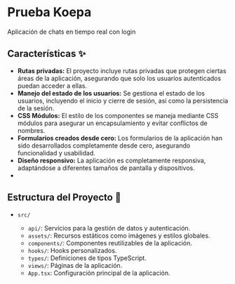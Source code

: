 # Prueba Koepa

Aplicación de chats en tiempo real con login

## Características ✨

- **Rutas privadas:** El proyecto incluye rutas privadas que protegen ciertas áreas de la aplicación, asegurando que solo los usuarios autenticados puedan acceder a ellas.
- **Manejo del estado de los usuarios:** Se gestiona el estado de los usuarios, incluyendo el inicio y cierre de sesión, así como la persistencia de la sesión.
- **CSS Módulos:** El estilo de los componentes se maneja mediante CSS módulos para asegurar un encapsulamiento y evitar conflictos de nombres.
- **Formularios creados desde cero:** Los formularios de la aplicación han sido desarrollados completamente desde cero, asegurando funcionalidad y usabilidad.
- **Diseño responsivo:** La aplicación es completamente responsiva, adaptándose a diferentes tamaños de pantalla y dispositivos.
-

## Estructura del Proyecto 🛞

- `src/`

  - `api/`: Servicios para la gestión de datos y autenticación.
  - `assets/`: Recursos estáticos como imágenes y estilos globales.
  - `components/`: Componentes reutilizables de la aplicación.
  - `hooks/`: Hooks personalizados.
  - `types/`: Definiciones de tipos TypeScript.
  - `views/`: Páginas de la aplicación.
  - `App.tsx`: Configuración principal de la aplicación.
